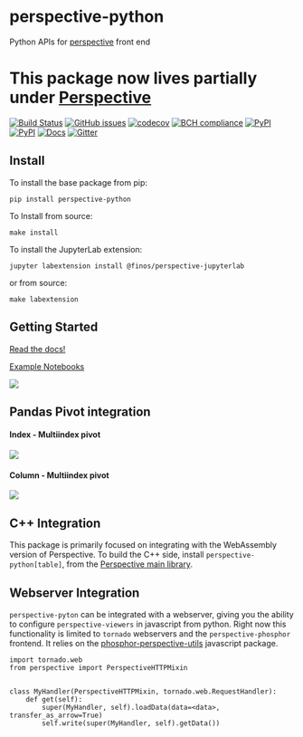 # perspective-python
Python APIs for [perspective](https://github.com/finos/perspective) front end

# This package now lives partially under [Perspective](https://github.com/finos/perspective)

[![Build Status](https://travis-ci.org/timkpaine/perspective-python.svg?branch=master)](https://travis-ci.org/timkpaine/perspective-python)
[![GitHub issues](https://img.shields.io/github/issues/timkpaine/perspective-python.svg)]()
[![codecov](https://codecov.io/gh/timkpaine/perspective-python/branch/master/graph/badge.svg)](https://codecov.io/gh/timkpaine/perspective-python)
[![BCH compliance](https://bettercodehub.com/edge/badge/timkpaine/perspective-python?branch=master)](https://bettercodehub.com/)
[![PyPI](https://img.shields.io/pypi/v/perspective-python.svg)](https://pypi.python.org/pypi/perspective-python)
[![PyPI](https://img.shields.io/pypi/l/perspective-python.svg)](https://pypi.python.org/pypi/perspective-python)
[![Docs](https://img.shields.io/readthedocs/perspective-python.svg)](https://perspective-python.readthedocs.io)
[![Gitter](https://img.shields.io/gitter/room/nwjs/nw.js.svg)](https://gitter.im/finos/perspective)


## Install
To install the base package from pip:

`pip install perspective-python`

To Install from source:

`make install`


To install the JupyterLab extension:

`jupyter labextension install @finos/perspective-jupyterlab`

or from source:

`make labextension`

## Getting Started
[Read the docs!](http://perspective-python.readthedocs.io/en/latest/index.html)

[Example Notebooks](https://github.com/timkpaine/perspective-python/tree/master/examples)

![](https://github.com/timkpaine/perspective-python/raw/master/docs/img/scatter.png)


## Pandas Pivot integration

#### Index - Multiindex pivot
![](https://github.com/timkpaine/perspective-python/raw/master/docs/img/pandas1.png)

#### Column - Multiindex pivot
![](https://github.com/timkpaine/perspective-python/raw/master/docs/img/pandas2.png)

## C++ Integration
This package is primarily focused on integrating with the WebAssembly version of Perspective. To build the C++ side, install `perspective-python[table]`, from the [Perspective main library](https://github.com/finos/perspective/tree/master/python).

## Webserver Integration
`perspective-pyton` can be integrated with a webserver, giving you the ability to configure `perspective-viewers` in javascript from python. Right now this functionality is limited to `tornado` webservers and the `perspective-phosphor` frontend. It relies on the [phosphor-perspective-utils](https://github.com/timkpaine/phosphor-perspective-utils) javascript package.

```python3
import tornado.web
from perspective import PerspectiveHTTPMixin


class MyHandler(PerspectiveHTTPMixin, tornado.web.RequestHandler):
    def get(self):
        super(MyHandler, self).loadData(data=<data>, transfer_as_arrow=True)
        self.write(super(MyHandler, self).getData())
```


